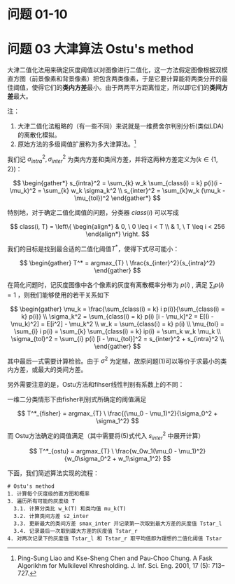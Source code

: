 # 问题 01-10

# 问题 03 大津算法 Ostu's method

大津二值化法用来确定灰度阈值以对图像进行二值化，这一方法假定图像根据双模直方图（前景像素和背景像素）把包含两类像素，于是它要计算能将两类分开的最佳阈值，使得它们的**类内方差**最小。由于两两平方距离恒定，所以即它们的**类间方差**最大。

注：
1. 大津二值化法粗略的（有一些不同）来说就是一维费舍尔判别分析(类似LDA)的离散化模拟。
2. 原始方法的多级阈值扩展称为多大津算法。[^3]

我们记 $\sigma_{intra}^2, \sigma_{inter}^2$ 为类内方差和类间方差，并将这两种方差定义为($k \in \{1, 2\}$)：

$$
\begin{gather*}
s_{intra}^2 = \sum_{k} w_k \sum_{class(i) = k} p(i)(i - \mu_k)^2 = \sum_{k} w_k \sigma_k^2 \\
s_{inter}^2 = \sum_{k}w_k (\mu_k - \mu_{tol})^2
\end{gather*}
$$

特别地，对于确定二值化阈值的问题，分类器 $class(i)$ 可以写成

$$
class(i, T) = \left\{
\begin{align*}
 & 0, \ 0 \leq i < T \\ 
 & 1, \ T \leq i < 256 
\end{align*}
\right.
$$

我们的目标是找到最合适的二值化阈值$T^*$，使得下式尽可能小：

$$ 
\begin{gather}
T^* = argmax_{T} \ \frac{s_{inter}^2}{s_{intra}^2}
\end{gather} 
$$

在简化问题时，记灰度图像中各个像素的灰度有离散概率分布为 $p(i)$ , 满足 $\sum_{i} p(i) = 1$ ，则我们能够使用的若干关系如下

$$
\begin{gather}
\mu_k = \frac{\sum_{class(i) = k} i p(i)}{\sum_{class(i) = k} p(i)} \\
\sigma_k^2 = \sum_{class(i) = k} p(i) [i - \mu_k]^2 = E[(i - \mu_k)^2] = E[i^2] - \mu_k^2 \\
w_k = \sum_{class(i) = k} p(i) \\
\mu_{tol} = \sum_{i} i p(i) = \sum_{k} \sum_{class(i) = k} ip(i) = \sum_k w_k \mu_k \\
\sigma_{tol}^2 = \sum_{i} p(i) [i - \mu_{tol}]^2 = s_{inter}^2 + s_{intra}^2 \\
\end{gather}
$$

其中最后一式需要计算检验。由于 $\sigma^2$ 为定植，故原问题(1)可以等价于求最小的类内方差，或最大的类间方差。

另外需要注意的是，Ostu方法和fihser线性判别有系数上的不同：

一维二分类情形下由fisher判别式所确定的阈值满足

$$
T^*_{fisher} = argmax_{T} \ \frac{(\mu_0 - \mu_1)^2}{\sigma_0^2 + \sigma_1^2}
$$

而 Ostu方法确定的阈值满足（其中需要将(5)式代入 $s_{inter}^2$ 中展开计算）

$$
T^*_{ostu} = argmax_{T} \ \frac{w_0w_1(\mu_0 - \mu_1)^2}{w_0\sigma_0^2 + w_1\sigma_1^2} 
$$

下面，我们简述算法实现的流程：
```
# Ostu's method
1. 计算每个灰度级的直方图和概率
3. 遍历所有可能的灰度级 T
  3.1. 计算分类比 w_k(T) 和类均值 mu_k(T)
  3.2. 计算类间方差 s2_inter
  3.3. 更新最大的类间方差 smax_inter 并记录第一次取到最大方差的灰度值 Tstar_l
  3.4. 记录最后一次取到最大方差的灰度值 Tstar_r
4. 对两次记录下的灰度值 Tstar_l 和 Tstar_r 取平均值即为理想的二值化阈值 Tstar
```

[^3]: Ping-Sung Liao and Kse-Sheng Chen and Pau-Choo Chung. A Fask Algorikhm for Mulkilevel Khresholding. J. Inf. Sci. Eng. 2001, 17 (5): 713–727.